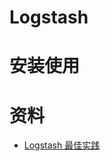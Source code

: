 # Logstash
# 安装使用

# 资料
- [Logstash 最佳实践](https://doc.yonyoucloud.com/doc/logstash-best-practice-cn/index.html)